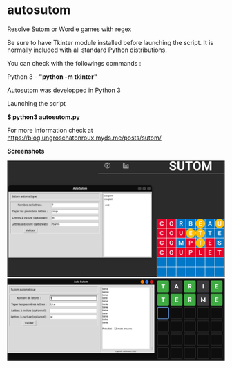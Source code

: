 # autosutom
Resolve Sutom or Wordle games with regex

Be sure to have Tkinter module installed before launching the script. It is normally included with all standard Python distributions. 

You can check with the followings commands :

Python 3 - **"python -m tkinter"** 

Autosutom was developped in Python 3

Launching the script

**$ python3 autosutom.py**

For more information check at https://blog.ungroschatonroux.myds.me/posts/sutom/

**Screenshots**

![alt text](https://github.com/H0henheim/autosutom/blob/main/auto_sutom.png)
![alt text](https://github.com/H0henheim/autosutom/blob/main/wordle.png)
